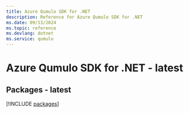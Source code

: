 ```yaml
---
title: Azure Qumulo SDK for .NET
description: Reference for Azure Qumulo SDK for .NET
ms.date: 09/13/2024
ms.topic: reference
ms.devlang: dotnet
ms.service: qumulo
---
```

# Azure Qumulo SDK for .NET - latest
## Packages - latest
[!INCLUDE [packages](qumulo-index.md)]